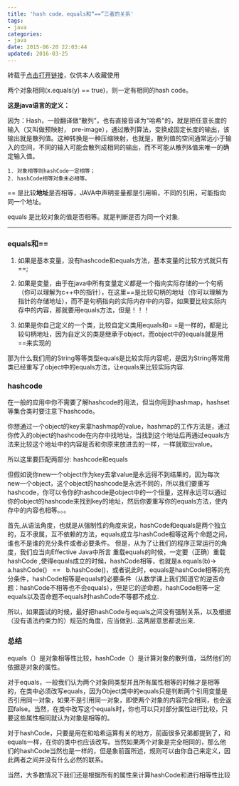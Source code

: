 ```yaml
---
title: 'hash code、equals和“==”三者的关系'
tags:
- java
categories:
- java
date: 2015-06-20 22:03:44
updated: 2016-03-25
---
```


转载于[点击打开链接](http://blog.sina.com.cn/s/blog_5ea3ea4a0100butt.html)，仅供本人收藏使用


两个对象相同(x.equals(y) == true)，则一定有相同的hash code。

**这是java语言的定义：**

因为：Hash，一般翻译做“散列”，也有直接音译为"哈希"的，就是把任意长度的输入（又叫做预映射， pre-image），通过散列算法，变换成固定长度的输出，该输出就是散列&#20540;。这种转换是一种压缩映射，也就是，散列值的空间通常远小于输入的空间，不同的输入可能会散列成相同的输出，而不可能从散列&值来唯一的确定输入值。

<!-- more -->

```
1. 对象相等则hashCode一定相等；
2. hashCode相等对象未必相等。
```

== 是比较**地址**是否相等，JAVA中声明变量都是引用嘛，不同的引用，可能指向同一个地址。

equals 是比较对象的值是否相等。就是判断是否为同一个对象.
***

### equals和==
1. 如果是基本变量，没有hashcode和equals方法，基本变量的比较方式就只有==;

2. 如果是变量，由于在java中所有变量定义都是一个指向实际存储的一个句柄（你可以理解为c++中的指针），在这里==是比较句柄的地址（你可以理解为指针的存储地址），而不是句柄指向的实际内存中的内容，如果要比较实际内存中的内容，那就要用equals方法，但是！！！

3. 如果是你自己定义的一个类，比较自定义类用equals和= =是一样的，都是比较句柄地址，因为自定义的类是继承于object，而object中的equals就是用==来实现的

那为什么我们用的String等等类型equals是比较实际内容呢，是因为String等常用类已经重写了object中的equals方法，让equals来比较实际内容.

### hashcode

在一般的应用中你不需要了解hashcode的用法，但当你用到hashmap，hashset等集合类时要注意下hashcode。

你想通过一个object的key来拿hashmap的value，hashmap的工作方法是，通过你传入的object的hashcode在内存中找地址，当找到这个地址后再通过equals方法来比较这个地址中的内容是否和你原来放进去的一样，一样就取出value。

所以这里要匹配两部分: hashcode和equals

但假如说你new一个object作为key去拿value是永远得不到结果的，因为每次new一个object，这个object的hashcode是永远不同的，所以我们要重写hashcode，你可以令你的hashcode是object中的一个恒量，这样永远可以通过你的object的hashcode来找到key的地址，然后你要重写你的equals方法，使内存中的内容也相等。。。


首先,从语法角度，也就是从强制性的角度来说，hashCode和equals是两个独立的，互不隶属，互不依赖的方法，equals成立与hashCode相等这两个命题之间，谁也不是谁的充分条件或者必要条件。
但是，从为了让我们的程序正常运行的角度，我们应当向Effective Java中所言
重载equals的时候，一定要（正确）重载hashCode ,使得equals成立的时候，hashCode相等，也就是a.equals(b)-> a.hashCode() &nbsp;<wbr>&nbsp;== &nbsp;<wbr>&nbsp;b.hashCode()，或者说此时，equals是hashCode相等的充分条件，hashCode相等是equals的必要条件（从数学课上我们知道它的逆否命题：hashCode不相等也不会equals），但是它的逆命题，hashCode相等一定equals以及否命题不equals时hashCode不等都不成立.


所以，如果面试的时候，最好把hashCode与equals之间没有强制关系，以及根据（没有语法约束力的）规范的角度，应当做到...这两层意思都说出来.

### 总结
equals（）是对象相等性比较，hashCode（）是计算对象的散列&#20540;，当然他们的依据是对象的属性。

对于equals，一般我们认为两个对象同类型并且所有属性相等的时候才是相等的，在类中必须改写equals，因为Object类中的equals只是判断两个引用变量是否引用同一对象，如果不是引用同一对象，即使两个对象的内容完全相同，也会返回false。当然，在类中改写这个equals时，你也可以只对部分属性进行比较，只要这些属性相同就认为对象是相等的。

对于hashCode，只要是用在和哈希运算有关的地方，前面很多兄弟都提到了，和equals一样，在你的类中也应该改写。当然如果两个对象是完全相同的，那么他们的hashCode当然也是一样的，但是象前面所述，规则可以由你自己来定义，因此两者之间并没有什么必然的联系。

当然，大多数情况下我们还是根据所有的属性来计算hashCode和进行相等性比较
